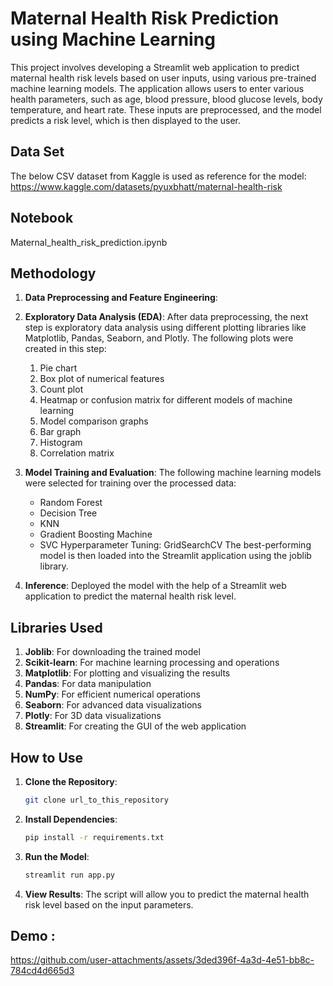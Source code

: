 # Maternal Health Risk Prediction using Machine Learning

This project involves developing a Streamlit web application to predict maternal health risk levels based on user inputs, using various pre-trained machine learning models. The application allows users to enter various health parameters, such as age, blood pressure, blood glucose levels, body temperature, and heart rate. These inputs are preprocessed, and the model predicts a risk level, which is then displayed to the user. 

## Data Set

The below CSV dataset from Kaggle is used as reference for the model:
https://www.kaggle.com/datasets/pyuxbhatt/maternal-health-risk

## Notebook

Maternal_health_risk_prediction.ipynb

## Methodology

1. **Data Preprocessing and Feature Engineering**:

2. **Exploratory Data Analysis (EDA)**:
    After data preprocessing, the next step is exploratory data analysis using different plotting libraries like Matplotlib, Pandas, Seaborn, and Plotly. The following plots were created in this step:
    1. Pie chart
    2. Box plot of numerical features
    3. Count plot
    4. Heatmap or confusion matrix for different models of machine learning
    5. Model comparison graphs
    6. Bar graph
    7. Histogram
    8. Correlation matrix

3. **Model Training and Evaluation**:
    The following machine learning models were selected for training over the processed data:
    - Random Forest
    - Decision Tree
    - KNN
    - Gradient Boosting Machine
    - SVC
    Hyperparameter Tuning: GridSearchCV
    The best-performing model is then loaded into the Streamlit application using the joblib library.

4. **Inference**:
    Deployed the model with the help of a Streamlit web application to predict the maternal health risk level.

## Libraries Used

1. **Joblib**: For downloading the trained model
2. **Scikit-learn**: For machine learning processing and operations
3. **Matplotlib**: For plotting and visualizing the results
4. **Pandas**: For data manipulation
5. **NumPy**: For efficient numerical operations
6. **Seaborn**: For advanced data visualizations
7. **Plotly**: For 3D data visualizations
8. **Streamlit**: For creating the GUI of the web application

## How to Use

1. **Clone the Repository**:
    ```sh
    git clone url_to_this_repository
    ```

2. **Install Dependencies**:
    ```sh
    pip install -r requirements.txt
    ```

3. **Run the Model**:
    ```sh
    streamlit run app.py
    ```

4. **View Results**: The script will allow you to predict the maternal health risk level based on the input parameters.

## Demo :

https://github.com/user-attachments/assets/3ded396f-4a3d-4e51-bb8c-784cd4d665d3